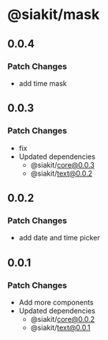 # @siakit/mask

## 0.0.4

### Patch Changes

- add time mask

## 0.0.3

### Patch Changes

- fix
- Updated dependencies
  - @siakit/core@0.0.3
  - @siakit/text@0.0.2

## 0.0.2

### Patch Changes

- add date and time picker

## 0.0.1

### Patch Changes

- Add more components
- Updated dependencies
  - @siakit/core@0.0.2
  - @siakit/text@0.0.1
